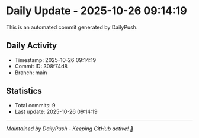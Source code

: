 # Daily Update - 2025-10-26 09:14:19

This is an automated commit generated by DailyPush.

## Daily Activity
- Timestamp: 2025-10-26 09:14:19
- Commit ID: 308f74d8
- Branch: main

## Statistics
- Total commits: 9
- Last update: 2025-10-26 09:14:19

---
*Maintained by DailyPush - Keeping GitHub active! 🚀*
